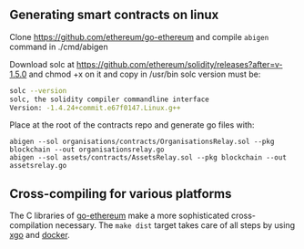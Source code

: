 ## Generating smart contracts on linux

Clone https://github.com/ethereum/go-ethereum and compile `abigen` command in ./cmd/abigen

Download solc at https://github.com/ethereum/solidity/releases?after=v-1.5.0 and chmod +x on it and copy in /usr/bin
solc version must be:
```bash
solc --version
solc, the solidity compiler commandline interface
Version: -1.4.24+commit.e67f0147.Linux.g++
```

Place at the root of the contracts repo and generate go files with:
```
abigen --sol organisations/contracts/OrganisationsRelay.sol --pkg blockchain --out organisationsrelay.go
abigen --sol assets/contracts/AssetsRelay.sol --pkg blockchain --out assetsrelay.go
```

## Cross-compiling for various platforms

The C libraries of [go-ethereum](https://github.com/ethereum/go-ethereum) make a more sophisticated cross-compilation
necessary.
The `make dist` target takes care of all steps by using [xgo](https://github.com/techknowlogick/xgo) and [docker](https://github.com/docker).

